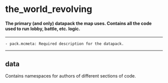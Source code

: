 # the_world_revolving
#### The primary (and only) datapack the map uses.  Contains all the code used to run lobby, battle, etc. logic.

---

    - pack.mcmeta: Required description for the datapack.

---

## data
Contains namespaces for authors of different sections of code.

